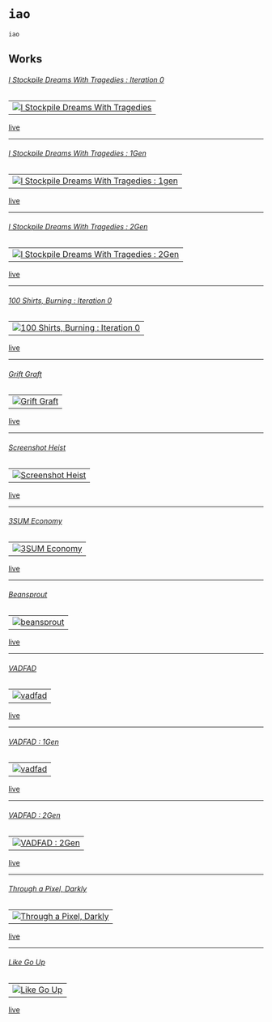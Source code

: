# `iao`

`iao`

Works
---

###### [I Stockpile Dreams With Tragedies : Iteration 0](https://github.com/abetusk/iao/tree/main/i-stockpile-dreams-with-tragedies_iteration-0)

| |
|---|
| [![I Stockpile Dreams With Tragedies](img/stockpile-dream-tragedies_0.png)](https://github.com/abetusk/iao/tree/main/i-stockpile-dreams-with-tragedies_iteration-0) |

[live](https://abetusk.github.io/iao/i-stockpile-dreams-with-tragedies_iteration-0)

---

###### [I Stockpile Dreams With Tragedies : 1Gen](https://github.com/abetusk/iao/tree/main/i-stockpile-dreams-with-tragedies_1gen)

| |
|---|
| [![I Stockpile Dreams With Tragedies : 1gen](img/stockpile-dream-tragedies_1.png)](https://github.com/abetusk/iao/tree/main/i-stockpile-dreams-with-tragedies_1gen) |

[live](https://abetusk.github.io/iao/i-stockpile-dreams-with-tragedies_1gen)

---

###### [I Stockpile Dreams With Tragedies : 2Gen](https://github.com/abetusk/iao/tree/main/i-stockpile-dreams-with-tragedies_2gen)

| |
|---|
| [![I Stockpile Dreams With Tragedies : 2Gen](img/stockpile-dream-tragedies_2.png)](https://github.com/abetusk/iao/tree/main/i-stockpile-dreams-with-tragedies_2gen) |

[live](https://abetusk.github.io/iao/i-stockpile-dreams-with-tragedies_2gen)

---

###### [100 Shirts, Burning : Iteration 0](https://github.com/abetusk/iao/tree/main/100-shirts-burning_iteration-0)

| |
|---|
| [![100 Shirts, Burning : Iteration 0](img/100shirts_0.png)](https://github.com/abetusk/iao/tree/main/100-shirts-burning_iteration-0) |

[live](https://abetusk.github.io/iao/100-shirts-burning_iteration-0)

---

###### [Grift Graft](https://github.com/abetusk/iao/tree/main/grift-graft)

| |
|---|
| [![Grift Graft](img/grift_graft_preview.png)](https://github.com/abetusk/iao/tree/main/grift-graft) |

[live](https://abetusk.github.io/iao/grift-graft)

---

###### [Screenshot Heist](https://github.com/abetusk/iao/tree/main/screenshot-heist)

| |
|---|
| [![Screenshot Heist](img/screenshot_heist.png)](https://github.com/abetusk/iao/tree/main/screenshot-heist) |

[live](https://abetusk.github.io/iao/screenshot-heist)

---

###### [3SUM Economy](https://github.com/abetusk/iao/tree/main/3sum-economy)

| |
|---|
| [![3SUM Economy](img/3sum_economy.png)](https://github.com/abetusk/iao/tree/main/3sum-economy) |

[live](https://abetusk.github.io/iao/3sum-economy)

---

###### [Beansprout](https://github.com/abetusk/iao/tree/main/beansprout)

| |
|---|
| [![beansprout](img/beansprout.png)](https://github.com/abetusk/iao/tree/main/beansprout) |

[live](https://abetusk.github.io/iao/beansprout)

---

###### [VADFAD](https://github.com/abetusk/iao/tree/main/vadfad)

| |
|---|
| [![vadfad](img/vadfad.png)](https://github.com/abetusk/iao/tree/main/vadfad) |

[live](https://abetusk.github.io/iao/vadfad)

---

###### [VADFAD : 1Gen](https://github.com/abetusk/iao/tree/main/vadfad_1gen)

| |
|---|
| [![vadfad](img/vadfad_1gen.png)](https://github.com/abetusk/iao/tree/main/vadfad_1gen) |

[live](https://abetusk.github.io/iao/vadfad_1gen)

---

###### [VADFAD : 2Gen](https://github.com/abetusk/iao/tree/main/vadfad_2gen)

| |
|---|
| [![VADFAD : 2Gen](img/vadfad_2gen.png)](https://github.com/abetusk/iao/tree/main/vadfad_2gen) |

[live](https://abetusk.github.io/iao/vadfad_2gen)

---

###### [Through a Pixel, Darkly](https://github.com/abetusk/iao/tree/main/through-a-pixel-darkly)

| |
|---|
| [![Through a Pixel, Darkly](img/through_a_pixel_darkly.png)](https://github.com/abetusk/iao/tree/main/through-a-pixel-darkly) |

[live](https://abetusk.github.io/iao/through-a-pixel-darkly)

---

###### [Like Go Up](https://github.com/abetusk/iao/tree/main/like-go-up)

| |
|---|
| [![Like Go Up](img/like_go_up_2.png)](https://github.com/abetusk/iao/tree/main/like-go-up) |

[live](https://abetusk.github.io/iao/like-go-up)


